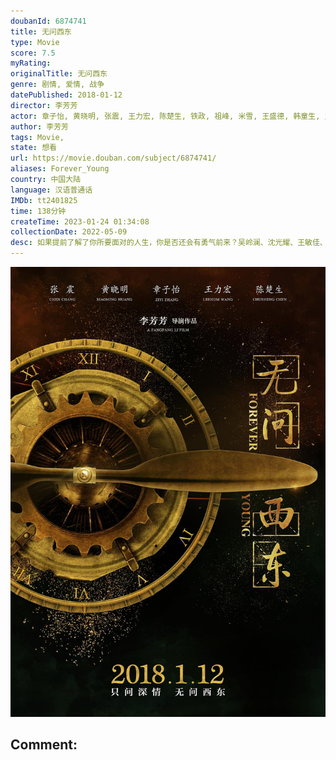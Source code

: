 ```yaml
---
doubanId: 6874741
title: 无问西东
type: Movie
score: 7.5
myRating: 
originalTitle: 无问西东
genre: 剧情, 爱情, 战争
datePublished: 2018-01-12
director: 李芳芳
actor: 章子怡, 黄晓明, 张震, 王力宏, 陈楚生, 铁政, 祖峰, 米雪, 王盛德, 韩童生, 王鑫, 郑铮, 章泽天, 黄梦莹, 林美秀, 保罗·菲利普·克拉克, 胡家华, 伊娜, 吴谨言, 纪帅, 王天泽, 伍麟凯, 都星言, 李洪权, 马修·雷·鲁格斯, 石燕京, 谌龙, 宣依, 王宏政
author: 李芳芳
tags: Movie, 
state: 想看
url: https://movie.douban.com/subject/6874741/
aliases: Forever_Young
country: 中国大陆
language: 汉语普通话
IMDb: tt2401825
time: 138分钟
createTime: 2023-01-24 01:34:08
collectionDate: 2022-05-09
desc: 如果提前了解了你所要面对的人生，你是否还会有勇气前来？吴岭澜、沈光耀、王敏佳、陈鹏、张果果，几个年轻人满怀诸多渴望，在四个非同凡响的时空中一路前行。吴岭澜（陈楚生饰），出发时意气风发，却很快在途中...
---
```


![image](assets/p2507572275.jpg)

Comment: 
---

